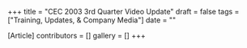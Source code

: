 +++
title = "CEC 2003 3rd Quarter Video Update"
draft = false
tags = ["Training, Updates, & Company Media"]
date = ""

[Article]
contributors = []
gallery = []
+++
